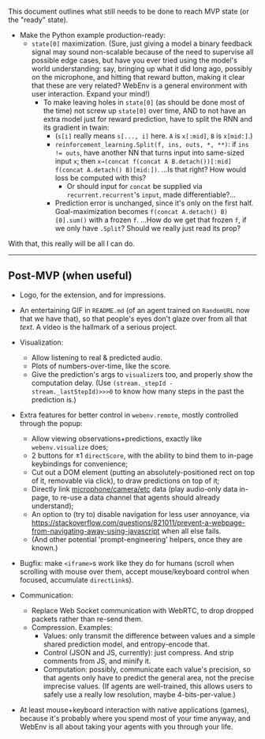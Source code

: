 This document outlines what still needs to be done to reach MVP state (or the "ready" state).

- Make the Python example production-ready:
    - `state[0]` maximization. (Sure, just giving a model a binary feedback signal may sound non-scalable because of the need to supervise all possible edge cases, but have you ever tried using the model's world understanding: say, bringing up what it did long ago, possibly on the microphone, and hitting that reward button, making it clear that these are very related? WebEnv is a general environment with user interaction. Expand your mind!)
        - To make leaving holes in `state[0]` (as should be done most of the time) not screw up `state[0]` over time, AND to not have an extra model just for reward prediction, have to split the RNN and its gradient in twain:
            - (`s[i]` really means `s[..., i]` here. `A` is `x[:mid]`, `B` is `x[mid:]`.)
            - `reinforcement_learning.Split(f, ins, outs, *, **)`: if `ins != outs`, have another NN that turns input into same-sized input `x`; then `x→(concat f(concat A B.detach())[:mid] f(concat A.detach() B)[mid:])`. ...Is that right? How would loss be computed with this?
                - Or should input for `concat` be supplied via `recurrent.recurrent`'s `input`, made differentiable?...
            - Prediction error is unchanged, since it's only on the first half. Goal-maximization becomes `f(concat A.detach() B)[0].sum()` with a frozen `f`. ...How do we get that frozen `f`, if we only have `.Split`? Should we really just read its prop?

With that, this really will be all I can do.

---

## Post-MVP (when useful)

- Logo, for the extension, and for impressions.

- An entertaining GIF in `README.md` (of an agent trained on `RandomURL` now that we have that), so that people's eyes don't glaze over from all that *text*. A video is the hallmark of a serious project.

- Visualization:
    - Allow listening to real & predicted audio.
    - Plots of numbers-over-time, like the score.
    - Give the prediction's args to `visualize`rs too, and properly show the computation delay. (Use `(stream._stepId - stream._lastStepId)>>>0` to know how many steps in the past the prediction is.)

- Extra features for better control in `webenv.remote`, mostly controlled through the popup:
    - Allow viewing observations+predictions, exactly like `webenv.visualize` does;
    - 2 buttons for ±1 `directScore`, with the ability to bind them to in-page keybindings for convenience;
    - Cut out a DOM element (putting an absolutely-positioned rect on top of it, removable via click), to draw predictions on top of it;
    - Directly link [microphone/camera/etc](https://developer.mozilla.org/en-US/docs/Web/API/Media_Streams_API) data (play audio-only data in-page, to re-use a data channel that agents should already understand);
    - An option to (try to) disable navigation for less user annoyance, via https://stackoverflow.com/questions/821011/prevent-a-webpage-from-navigating-away-using-javascript when all else fails.
    - (And other potential 'prompt-engineering' helpers, once they are known.)

- Bugfix: make `<iframe>`s work like they do for humans (scroll when scrolling with mouse over them, accept mouse/keyboard control when focused, accumulate `directLink`s).

- Communication:
    - Replace Web Socket communication with WebRTC, to drop dropped packets rather than re-send them.
    - Compression. Examples:
        - Values: only transmit the difference between values and a simple shared prediction model, and entropy-encode that.
        - Control (JSON and JS, currently): just compress. And strip comments from JS, and minify it.
        - Computation: possibly, communicate each value's precision, so that agents only have to predict the general area, not the precise imprecise values. (If agents are well-trained, this allows users to safely use a really low resolution, maybe 4-bits-per-value.)

- At least mouse+keyboard interaction with native applications (games), because it's probably where you spend most of your time anyway, and WebEnv is all about taking your agents with you through your life.